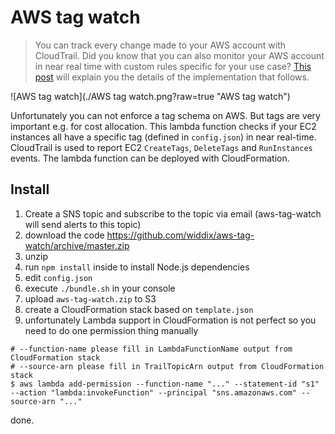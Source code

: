 # AWS tag watch

> You can track every change made to your AWS account with CloudTrail. Did you know that you can also monitor your AWS account in near real time with custom rules specific for your use case? [This post](https://cloudonaut.io/monitor-your-aws-account-to-detect-suspicious-behavior-in-real-time/) will explain you the details of the implementation that follows.

![AWS tag watch](./AWS tag watch.png?raw=true "AWS tag watch")

Unfortunately you can not enforce a tag schema on AWS. But tags are very important e.g. for cost allocation. This lambda function checks if your EC2 instances all have a specific tag (defined in `config.json`) in near real-time. CloudTrail is used to report EC2 `CreateTags`, `DeleteTags` and `RunInstances` events. The lambda function can be deployed with CloudFormation.

## Install

1. Create a SNS topic and subscribe to the topic via email (aws-tag-watch will send alerts to this topic)
2. download the code https://github.com/widdix/aws-tag-watch/archive/master.zip
3. unzip
4. run `npm install` inside to install Node.js dependencies
5. edit `config.json`
6. execute `./bundle.sh` in your console
7. upload `aws-tag-watch.zip` to S3
8. create a CloudFormation stack based on `template.json`
9. unfortunately Lambda support in CloudFormation is not perfect so you need to do one permission thing manually
```
# --function-name please fill in LambdaFunctionName output from CloudFormation stack
# --source-arn please fill in TrailTopicArn output from CloudFormation stack
$ aws lambda add-permission --function-name "..." --statement-id "s1" --action "lambda:invokeFunction" --principal "sns.amazonaws.com" --source-arn "..."
```

done.
